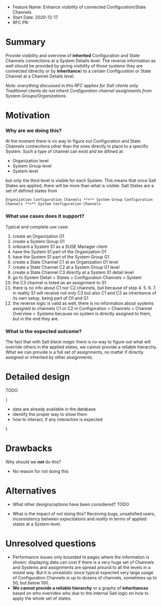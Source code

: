 - Feature Name: Enhance visibility of connected Configuration/State Channels
- Start Date: 2020-12-17
- RFC PR: 

# Summary
[summary]: #summary

Provide visibility and overview of **inherited** Configuration and State Channels connections at a System Details level. The reverse information as well should be provided by giving visibility of those systems they are connected (directly or by **inheritance**) to a certain Configuration or State Channel at a Channel Details level.

*Note: everything discussed in this RFC applies for Salt clients only. Traditional clients do not inherit Configuration channel assignments from System Groups/Organizations.*


# Motivation
[motivation]: #motivation

### Why are we doing this?

At the moment there is no way to figure out Configuration and State Channels connections other than the ones directly in place to a specific System. Such a type of channel can exist and be difined at:

- Organization level
- System Group level
- System level

but only the third level is visible for each System. This means that once Salt States are applied, there will be more than what is visible: Salt States are a set of defined states from

```Organization Configuration Channels **+** System Group Configuration Channels **+** System Configuration Channels```

### What use cases does it support?

Typical and complete use case:

1. create an Organization O1
2. create a System Group G1
3. onboard a System S1 as a SUSE Manager client
4. have the System S1 part of the Organization O1
5. have the System S1 part of the System Group G1
6. create a State Channel C1 at an Organization O1 level
7. create a State Channel C2 at a System Group G1 level
8. create a State Channel C3 directly at a System S1 detail level
9. go to System Detail > States > Configuration Channels > System
10. the C3 channel is listed as an assignment to S1
11. there is no info about C1 nor C2 channels, but because of step 4. 5. 6. 7.  in reality S1 will receive not only C3 but also C1 and C2 as inheritance of its own setup, being part of O1 and G1
12. the reverse logic is valid as well, there is no information about systems assigned to channels C1 or C2 in Configuration > Channels > Channel Overview > Systems because no system is directly assigned to them, but in the end they are.


### What is the expected outcome?

The fact that with Salt *black magic* there is no way to figure out what will override others in the applied states, we cannot provide a reliable hierarchy.
What we can provide is a full set of assignments, no matter if directly assigned or inherited by other assignments.

# Detailed design
[design]: #detailed-design

TODO

{
  - data are already available in the database
  - identify the proper way to show them
  - how to interact, if any interaction is expected

}


# Drawbacks
[drawbacks]: #drawbacks

Why should we **not** do this?

- No reason for not doing this

# Alternatives
[alternatives]: #alternatives

- What other designs/options have been considered?
TODO

- What is the impact of not doing this?
Receiving bugs, unsatisfied users, inconsistency between *expectations* and *reality* in terms of applied states at a System level.

# Unresolved questions
[unresolved]: #unresolved-questions

- Performance issues only bounded to pages where the information is shown: displaying data can cost if there is a very huge set of Channels and Systems and assignments are spread around to all the levels in a mixed way. But it is unrealistic since typical expected very large usage of Configuration Channels is up to dozens of channels, sometimes up to 50, but below 100.
- **We cannot provide a reliable hierarchy** or a graphs of **inheritances** based on who overrides who due to the internal Salt logic on how to apply the whole set of states.
